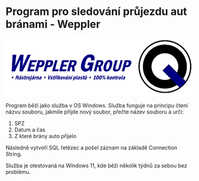 # Program pro sledování průjezdu aut bránami - Weppler
![alt text](weppler_group.png "Title")

Program běží jako služba v OS Windows. Služba funguje na principu čtení názvu souboru, jakmile přijde nový soubor, přečte název souboru a určí:
1. SPZ
1. Datum a čas
1. Z které brány auto přijelo

Následně vytvoří SQL řetězec a pošel záznam na základě Connection String.

Služba je otestovaná na Windows 11, kde běží několik týdnů za sebou bez problému.
